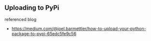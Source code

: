 ## Uploading to PyPi

referenced blog

- https://medium.com/@joel.barmettler/how-to-upload-your-python-package-to-pypi-65edc5fe9c56
